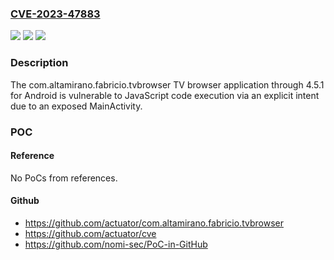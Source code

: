 ### [CVE-2023-47883](https://cve.mitre.org/cgi-bin/cvename.cgi?name=CVE-2023-47883)
![](https://img.shields.io/static/v1?label=Product&message=n%2Fa&color=blue)
![](https://img.shields.io/static/v1?label=Version&message=n%2Fa&color=blue)
![](https://img.shields.io/static/v1?label=Vulnerability&message=n%2Fa&color=brighgreen)

### Description

The com.altamirano.fabricio.tvbrowser TV browser application through 4.5.1 for Android is vulnerable to JavaScript code execution via an explicit intent due to an exposed MainActivity.

### POC

#### Reference
No PoCs from references.

#### Github
- https://github.com/actuator/com.altamirano.fabricio.tvbrowser
- https://github.com/actuator/cve
- https://github.com/nomi-sec/PoC-in-GitHub

